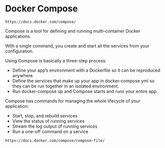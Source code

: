 # Docker Compose

`https://docs.docker.com/compose/`

Compose is a tool for defining and running multi-container Docker applications.

With a single command, you create and start all the services from your configuration.

Using Compose is basically a three-step process:
  * Define your app’s environment with a Dockerfile so it can be reproduced anywhere.
  * Define the services that make up your app in docker-compose.yml so they can be run together in an isolated environment.
  * Run docker-compose up and Compose starts and runs your entire app.

Compose has commands for managing the whole lifecycle of your application:
  * Start, stop, and rebuild services
  * View the status of running services
  * Stream the log output of running services
  * Run a one-off command on a service

`https://docs.docker.com/compose/compose-file/`
